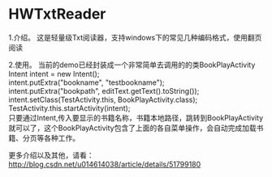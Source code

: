 # HWTxtReader

1.介绍。
这是轻量级Txt阅读器，支持windows下的常见几种编码格式，使用翻页阅读

2.使用。
当前的demo已经封装成一个非常简单去调用的的类BookPlayActivity
Intent intent = new Intent();  
intent.putExtra("bookname", "testbookname");  
intent.putExtra("bookpath", editText.getText().toString());  
intent.setClass(TestActivity.this, BookPlayActivity.class);  
TestActivity.this.startActivity(intent);  
只要通过Intent,传入要显示的书籍名称，书籍本地路径，跳转到BookPlayActivity就可以了，这个BookPlayActivity包含了上面的各自菜单操作，会自动完成加载书籍、分页等各种工作。

更多介绍以及其他，请看：http://blog.csdn.net/u014614038/article/details/51799180
